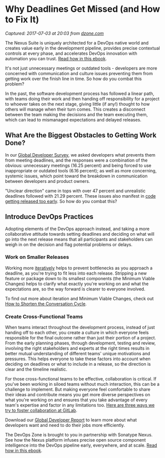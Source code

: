 # Why Deadlines Get Missed (and How to Fix It)

_Captured: 2017-07-03 at 20:03 from [dzone.com](https://dzone.com/articles/why-deadlines-get-missed-and-how-to-fix-it?edition=306208&utm_source=Daily%20Digest&utm_medium=email&utm_campaign=dd%202017-07-03)_

The Nexus Suite is uniquely architected for a DevOps native world and creates value early in the development pipeline, provides precise contextual controls at every phase, and accelerates DevOps innovation with automation you can trust. [Read how in this ebook](https://dzone.com/go?i=222229&u=https%3A%2F%2Fwww.sonatype.com%2Faccelerate-devops-early-everywhere-at-scale-ebook%3Futm_campaign%3Ddzone%26utm_source%3Dearly%2520everywhere%2520ebook).

It's not just unnecessary meetings or outdated tools - developers are more concerned with communication and culture issues preventing them from getting work over the finish line in time. So how do you combat this problem?

In the past, the software development process has followed a linear path, with teams doing their work and then handing off responsibility for a project to whoever takes on the next stage, giving little (if any!) thought to how others will manage when their turn comes. This creates a disconnect between the team making the decisions and the team executing them, which can lead to mismanaged expectations and delayed releases.

## What Are the Biggest Obstacles to Getting Work Done?

In our [Global Developer Survey](https://page.gitlab.com/2016-developer-survey_2016-developer-survey.html), we asked developers what prevents them from meeting deadlines, and the responses were a combination of the obvious: unnecessary meetings (16.25 percent) and being forced to use inappropriate or outdated tools (6.16 percent); as well as more concerning, systemic issues, which point toward the breakdown in communication between developers and product owners.

"Unclear direction" came in tops with over 47 percent and unrealistic deadlines followed with 21.29 percent. These issues also manifest in [code getting released too early](https://about.gitlab.com/2017/04/27/why-code-is-released-too-early/). So how do you combat this?

## Introduce DevOps Practices

Adopting elements of the DevOps approach instead, and taking a more collaborative attitude towards setting deadlines and deciding on what will go into the next release means that all participants and stakeholders can weigh in on the decision and flag potential problems or delays.

### Work on Smaller Releases

Working more [iteratively](https://about.gitlab.com/handbook/values/#iteration) helps to prevent bottlenecks as you approach a deadline, as you're trying to fit less into each release. Stripping a new feature or package down to its smallest components (the Minimum Viable Changes) helps to clarify what exactly you're working on and what the expectations are, so the way forward is clearer to everyone involved.

To find out more about iteration and Minimum Viable Changes, check out [How to Shorten the Conversation Cycle](https://about.gitlab.com/2017/06/19/how-to-shorten-conversation-cycle/).

### Create Cross-Functional Teams

When teams interact throughout the development process, instead of just handing off to each other, you create a culture in which everyone feels responsible for the final outcome rather than just their portion of a project. From the early planning phases, through development, testing and review, involving the right stakeholders and experts at the right times results in better mutual understanding of different teams' unique motivations and pressures. This helps everyone to take these factors into account when deciding on deadlines or what to include in a release, so the direction is clear and the timeline realistic.

For those cross-functional teams to be effective, collaboration is critical. If you've been working in siloed teams without much interaction, this can be a challenge to implement. But making everyone feel comfortable to share their ideas and contribute means you get more diverse perspectives on what you're working on and ensures that you take advantage of every team's expertise and factor in any limitations too. [Here are three ways we try to foster collaboration at GitLab](https://about.gitlab.com/2017/06/12/ways-to-encourage-collaboration/).

Download our [Global Developer Report](https://page.gitlab.com/2016-developer-survey_2016-developer-survey.html) to learn more about what developers want and need to do their jobs more efficiently.

The DevOps Zone is brought to you in partnership with Sonatype Nexus. See how the Nexus platform infuses precise open source component intelligence into the DevOps pipeline early, everywhere, and at scale. [Read how in this ebook](https://dzone.com/go?i=222230&u=https%3A%2F%2Fwww.sonatype.com%2Faccelerate-devops-early-everywhere-at-scale-ebook%3Futm_campaign%3Ddzone%26utm_source%3Dearly%2520everywhere%2520ebook).
